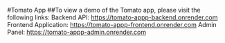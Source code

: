 #Tomato App
##To view a demo of the Tomato app, please visit the following links:
Backend API: https://tomato-appp-backend.onrender.com
Frontend Application: https://tomato-appp-frontend.onrender.com
Admin Panel: https://tomato-appp-admin.onrender.com
